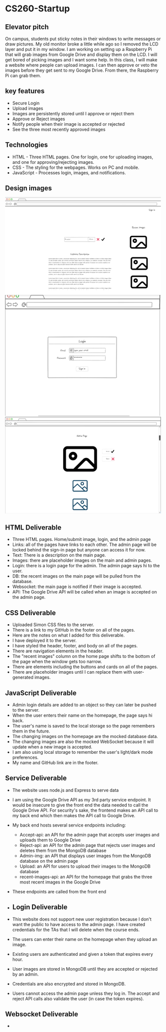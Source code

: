 # CS260-Startup

## Elevator pitch
On campus, students put sticky notes in their windows to write messages or draw pictures. My old monitor broke a little while ago so I removed the LCD layer and put it in my window. I am working on setting up a Raspberry Pi that will grab images from Google Drive and display them on the LCD. I will get bored of picking images and I want some help. In this class, I will make a website where people can upload images. I can then approve or veto the images before they get sent to my Google Drive. From there, the Raspberry Pi can grab them.

## key features
- Secure Login
- Upload images
- Images are persistently stored until I approve or reject them
- Approve or Reject images
- Notify people when their image is accepted or rejected
- See the three most recently approved images

## Technologies
- HTML - Three HTML pages. One for login, one for uploading images, and one for approving/rejecting images.
- CSS - The styling for the webpages. Works on PC and mobile. 
- JavaScript - Processes login, images, and notifications.

## Design images
![MainPageMockUI](/mockUI/MainPageMockUI.png)
![LoginMockUI](/mockUI/LoginMockUI.png)
![AdminPageMockUI](/mockUI/AdminPageMockUI.png)

## HTML Deliverable
- Three HTML pages. Home/submit image, login, and the admin page
- Links: all of the pages have links to each other. The admin page will be locked behind the sign-in page but anyone can access it for now.
- Text: There is a description on the main page.
- Images: there are placeholder images on the main and admin pages.
- Login: there is a login page for the admin. The admin page says hi to the user.
- DB: the recent images on the main page will be pulled from the database.
- Websocket: the main page is notified if their image is accepted.
- API: The Google Drive API will be called when an image is accepted on the admin page.

## CSS Deliverable
- Uploaded Simon CSS files to the server.
- There is a link to my GitHub in the footer on all of the pages.
- Here are the notes on what I added for this deliverable.
- I have deployed it to the server.
- I have styled the header, footer, and body on all of the pages.
- There are navigation elements in the header.
- The "recent images" column on the home page shifts to the bottom of the page when the window gets too narrow.
- There are elements including the buttons and cards on all of the pages.
- There are placeholder images until I can replace them with user-generated images.

## JavaScript Deliverable
- Admin login details are added to an object so they can later be pushed to the server.
- When the user enters their name on the homepage, the page says hi back.
- The user's name is saved to the local storage so the page remembers them in the future.
- The changing images on the homepage are the mocked database data.
- The changing images are also the mocked WebSocket because it will update when a new image is accepted.
- I am also using local storage to remember the user's light/dark mode preferences.
- My name and GitHub link are in the footer.

## Service Deliverable
- The website uses node.js and Express to serve data
- I am using the Google Drive API as my 3rd party service endpoint. It would be insecure to give the front end the data needed to call the Google Drive API. For security's sake, the frontend makes an API call to my back end which then makes the API call to Google Drive.
- My back end hosts several service endpoints including:
  - Accept-api: an API for the admin page that accepts user images and uploads them to Google Drive
  - Reject-api: an API for the admin page that rejects user images and deletes them from the MongoDB database
  - Admin-img: an API that displays user images from the MongoDB database on the admin page 
  - Upload: an API for users to upload their images to the MongoDB database
  - recent-images-api: an API for the homepage that grabs the three most recent images in the Google Drive
- These endpoints are called from the front end

- ## Login Deliverable
- This website does not support new user registration because I don't want the public to have access to the admin page. I have created credentials for the TAs that I will delete when the course ends.
- The users can enter their name on the homepage when they upload an image.
- Existing users are authenticated and given a token that expires every hour.
- User images are stored in MongoDB until they are accepted or rejected by an admin.
- Credentials are also encrypted and stored in MongoDB.
- Users cannot access the admin page unless they log in. The accept and reject API calls also validate the user (in case the token expires).

## Websocket Deliverable
- 
